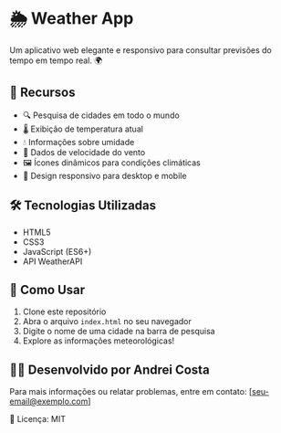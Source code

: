 # 🌦️ Weather App

Um aplicativo web elegante e responsivo para consultar previsões do tempo em tempo real. 🌍

## 🚀 Recursos

- 🔍 Pesquisa de cidades em todo o mundo
- 🌡️ Exibição de temperatura atual
- 💧 Informações sobre umidade
- 💨 Dados de velocidade do vento
- 🖼️ Ícones dinâmicos para condições climáticas
- 📱 Design responsivo para desktop e mobile

## 🛠️ Tecnologias Utilizadas

- HTML5
- CSS3
- JavaScript (ES6+)
- API WeatherAPI

## 🚀 Como Usar

1. Clone este repositório
2. Abra o arquivo `index.html` no seu navegador
3. Digite o nome de uma cidade na barra de pesquisa
4. Explore as informações meteorológicas!

## 👨‍💻 Desenvolvido por Andrei Costa

Para mais informações ou relatar problemas, entre em contato: [seu-email@exemplo.com]

📜 Licença: MIT
